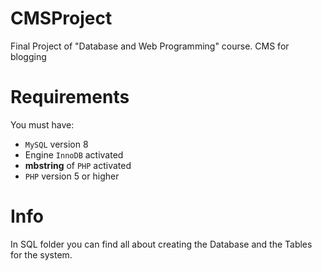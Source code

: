 # CMSProject
Final Project of "Database and Web Programming" course. CMS for blogging

# Requirements

You must have:
<ul>
  <li><code>MySQL</code> version 8 </li>
  <li>Engine <code>InnoDB</code> activated</li>
  <li><b>mbstring</b> of <code>PHP</code> activated</li>
  <li><code>PHP</code> version 5 or higher</li>
  </ul>
  
  # Info
  
  In SQL folder you can find all about creating the Database and the Tables for the system.
